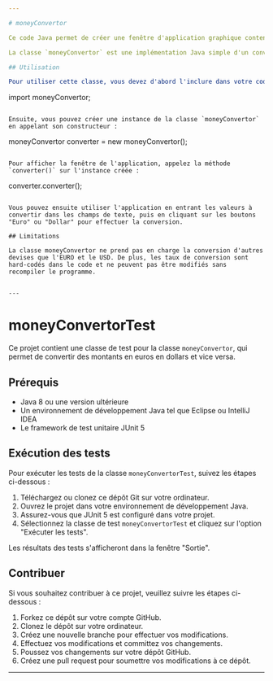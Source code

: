 ```yaml
---

# moneyConvertor

Ce code Java permet de créer une fenêtre d'application graphique contenant des champs de texte et des boutons pour convertir des euros en dollars et vice versa. Lorsque l'utilisateur entre une valeur dans l'un des champs de texte et clique sur l'un des boutons de conversion, le montant converti est affiché dans l'autre champ de texte. Le code utilise la classe JFrame pour créer la fenêtre, les classes JLabel, JTextField et JButton pour créer les étiquettes, les champs de texte et les boutons, respectivement, et la classe Dimension pour définir la taille de certains de ces éléments.

La classe `moneyConvertor` est une implémentation Java simple d'un convertisseur de devise. Elle permet de convertir des euros européens (EURO) en dollars américains (USD) et vice versa.

## Utilisation

Pour utiliser cette classe, vous devez d'abord l'inclure dans votre code Java en utilisant l'instruction `import` suivante :

```
import moneyConvertor;
```

Ensuite, vous pouvez créer une instance de la classe `moneyConvertor` en appelant son constructeur :

```
moneyConvertor converter = new moneyConvertor();
```

Pour afficher la fenêtre de l'application, appelez la méthode `converter()` sur l'instance créée :

```
converter.converter();
```

Vous pouvez ensuite utiliser l'application en entrant les valeurs à convertir dans les champs de texte, puis en cliquant sur les boutons "Euro" ou "Dollar" pour effectuer la conversion.

## Limitations

La classe moneyConvertor ne prend pas en charge la conversion d'autres devises que l'EURO et le USD. De plus, les taux de conversion sont hard-codés dans le code et ne peuvent pas être modifiés sans recompiler le programme.


---
```



# moneyConvertorTest

Ce projet contient une classe de test pour la classe `moneyConvertor`, qui permet de convertir des montants en euros en dollars et vice versa.

## Prérequis

- Java 8 ou une version ultérieure
- Un environnement de développement Java tel que Eclipse ou IntelliJ IDEA
- Le framework de test unitaire JUnit 5

## Exécution des tests

Pour exécuter les tests de la classe `moneyConvertorTest`, suivez les étapes ci-dessous :

1. Téléchargez ou clonez ce dépôt Git sur votre ordinateur.
2. Ouvrez le projet dans votre environnement de développement Java.
3. Assurez-vous que JUnit 5 est configuré dans votre projet.
4. Sélectionnez la classe de test `moneyConvertorTest` et cliquez sur l'option "Exécuter les tests".

Les résultats des tests s'afficheront dans la fenêtre "Sortie".

## Contribuer

Si vous souhaitez contribuer à ce projet, veuillez suivre les étapes ci-dessous :

1. Forkez ce dépôt sur votre compte GitHub.
2. Clonez le dépôt sur votre ordinateur.
3. Créez une nouvelle branche pour effectuer vos modifications.
4. Effectuez vos modifications et committez vos changements.
5. Poussez vos changements sur votre dépôt GitHub.
6. Créez une pull request pour soumettre vos modifications à ce dépôt.

---
